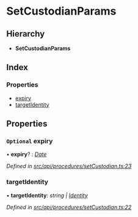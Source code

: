 # SetCustodianParams

## Hierarchy

* **SetCustodianParams**

## Index

### Properties

* [expiry](setcustodianparams.md#optional-expiry)
* [targetIdentity](setcustodianparams.md#targetidentity)

## Properties

### `Optional` expiry

• **expiry**? : [_Date_](../enums/transactionargumenttype.md#date)

_Defined in_ [_src/api/procedures/setCustodian.ts:23_](https://github.com/PolymathNetwork/polymesh-sdk/blob/7362b318/src/api/procedures/setCustodian.ts#L23)

### targetIdentity

• **targetIdentity**: _string \|_ [_Identity_](../classes/identity.md)

_Defined in_ [_src/api/procedures/setCustodian.ts:22_](https://github.com/PolymathNetwork/polymesh-sdk/blob/7362b318/src/api/procedures/setCustodian.ts#L22)

